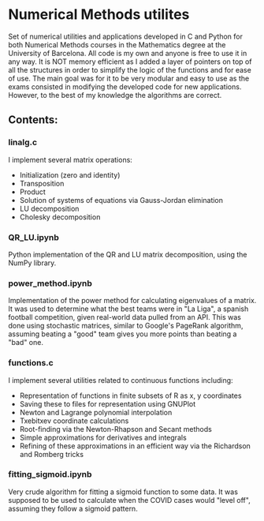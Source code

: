 # Numerical Methods utilites

Set of numerical utilities and applications developed in C and Python for both Numerical Methods courses in the Mathematics degree at the University of Barcelona. All code is my own and anyone is free to use it in any way. It is NOT memory efficient as I added a layer of pointers on top of all the structures in order to simplify the logic of the functions and for ease of use. The main goal was for it to be very modular and easy to use as the exams consisted in modifying the developed code for new applications. However, to the best of my knowledge the algorithms are correct.

## Contents:

### linalg.c
I implement several matrix operations:
- Initialization (zero and identity)
- Transposition
- Product 
- Solution of systems of equations via Gauss-Jordan elimination
- LU decomposition
- Cholesky decomposition

### QR_LU.ipynb
Python implementation of the QR and LU matrix decomposition, using the NumPy library.

### power_method.ipynb
Implementation of the power method for calculating eigenvalues of a matrix. It was used to determine what the best teams were in "La Liga", a spanish football competition, given real-world data pulled from an API. This was done using stochastic matrices, similar to Google's PageRank algorithm, assuming beating a "good" team gives you more points than beating a "bad" one.


### functions.c
I implement several utilities related to continuous functions including:
- Representation of functions in finite subsets of R as x, y coordinates
- Saving these to files for representation using GNUPlot
- Newton and Lagrange polynomial interpolation
- Txebitxev coordinate calculations
- Root-finding via the Newton-Rhapson and Secant methods
- Simple approximations for derivatives and integrals
- Refining of these approximations in an efficient way via the Richardson and Romberg tricks

### fitting_sigmoid.ipynb
Very crude algorithm for fitting a sigmoid function to some data. It was supposed to be used to calculate when the COVID cases would "level off", assuming they follow a sigmoid pattern.
